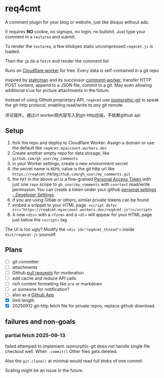 # req4cmt

A comment plugin for your blog or website, just like disqus without ads.

It requires **NO** cookie, no signups, no login, no bullshit. Just type your comment in a `textarea` and submit.

To render the `textarea`, a few kilobyes static uncompressed `req4cmt.js` is loaded.

Then the .js do a `fetch` and render the comment list

Runs on [Cloudflare worker](https://developers.cloudflare.com/workers/) for free. Every data is self-contained in a git repo

inspired by [staticman](https://github.com/eduardoboucas/staticman) and its successor [comment-worker](https://github.com/zanechua/comment-worker/issues/4), transfer HTTP POST content, append to a JSON file, commit to a git. May even allowing additional `blob` for picture attachments in the future.

Instead of using Github proprietary API, `req4cmt` use [isomorphic-git](https://isomorphic-git.org/) to speak the git-http protocol, enabling read/write to *any* git remote.

评论插件。通过cf worker把内容写入到git-http远端，不依赖github api

## Setup

1. fork the repo and deploy to Cloudflare Worker. Assign a domain or use the default like `req4cmt.myaccount.workers.dev`
2. Create another empty repo for data storage, like `github.com/gh_user/my_comments`
3. in your Worker settings, create a new environment secret
4. the secret name is `REPO`, value is the git http url like `https://req4cmt:PAT@github.com/gh_user/my_comments.git`
5. the `PAT` in the above url is a fine-grained [Personal Access Token](https://docs.github.com/en/authentication/keeping-your-account-and-data-secure/creating-a-personal-access-token) with just one `repo` scope to `gh_user/my_comments` with `conrtent` read/write permission. You can create a token under your github [personal settings - Developer Settings](https://github.com/settings/personal-access-tokens).
6. if you are using Gitlab or others, similar private tokens can be found
7. embed a snippet to your HTML page. `<script defer src="https://req4cmt.myaccount.workers.dev/req4cmt.js"></script>`
8. A new `<div>` with a `<form>` and a `<dl>` will appear for your HTML page just below the `<script>` tag

The UI is too ugly? Modify the `<div id="req4cmt_thread">` inside `dist/req4cmt.js` yourself.

## Plans

- [ ] git committer
- [ ] attachments
- [ ] Github [pull requests](https://github.com/apps/req4cmt) for moderation
- [ ] add cache and reduce API calls
- [ ] rich content formatting like `pre` or markdown
- [ ] `at` someone for notification?
- [ ] also as a [Github App](https://github.com/apps/req4cmt)
- [X] limit length
- [X] 20250912 git-http fetch file for private repos, replace github download.

## failures and non-goals

### partial fetch 2025-09-13

failed attemped to implement. isomorphic-git does not handle single file checkout well. When `.commit()` Other files gets deleted.

Also the `git.clone()` at minimal would read full blobs of one commit.

Scaling might be an issue in the future.
